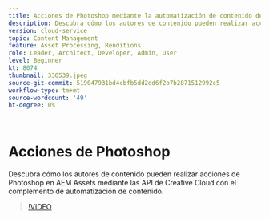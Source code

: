 ```yaml
---
title: Acciones de Photoshop mediante la automatización de contenido de AEM Assets
description: Descubra cómo los autores de contenido pueden realizar acciones de Photoshop en AEM Assets mediante las API de Creative Cloud con el complemento de automatización de contenido.
version: cloud-service
topic: Content Management
feature: Asset Processing, Renditions
role: Leader, Architect, Developer, Admin, User
level: Beginner
kt: 8074
thumbnail: 336539.jpeg
source-git-commit: 519047931bd4cbfb5dd2dd6f2b7b2871512992c5
workflow-type: tm+mt
source-wordcount: '49'
ht-degree: 0%

---
```



# Acciones de Photoshop

Descubra cómo los autores de contenido pueden realizar acciones de Photoshop en AEM Assets mediante las API de Creative Cloud con el complemento de automatización de contenido.

>[!VIDEO](https://video.tv.adobe.com/v/336539?quality=12&learn=on)
